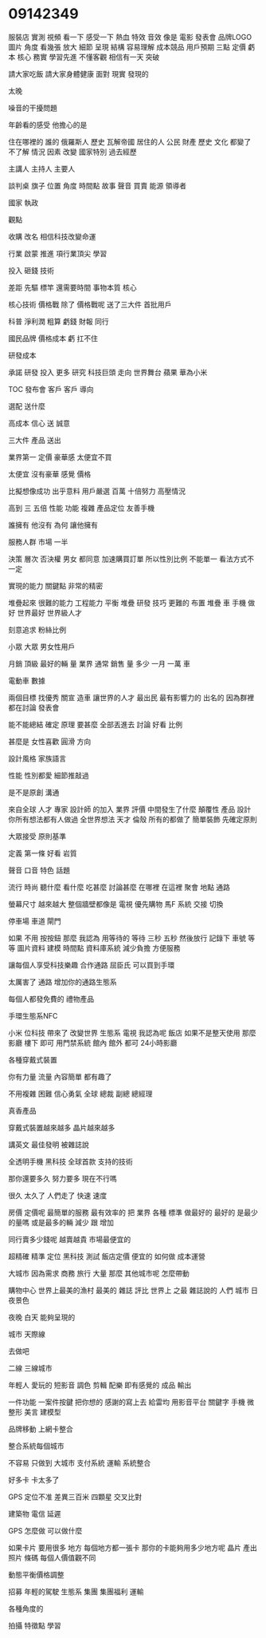 # 09142349
服裝店
實測 視頻 看一下
感受一下
熱血 特效 音效 像是 電影 發表會 品牌LOGO
圖片 角度 看幾張 放大 細節 呈現 結構 容易理解
成本競品 用戶預期 三點
定價
虧本
核心 務實 學習先進
不懂客觀
相信有一天
突破


請大家吃飯
請大家身體健康
面對 現實
發現的

太晚

噪音的干擾問題

年齡看的感受
他擔心的是

住在哪裡的 誰的
俄羅斯人
歷史
瓦解帝國 居住的人 公民 財產 歷史 文化 都變了
不了解 情況
因素
改變 國家特別
過去經歷



主講人
主持人
主要人

談判桌
旗子
位置 角度 時間點
故事 聲音
買賣 能源
領導者

國家
執政

觀點

收購 改名
相信科技改變命運


行業 啟蒙 推進
 項行業頂尖 學習

 投入 砸錢 技術

 差距
 先驅 標竿
 還需要時間
 事物本質 核心

 
核心技術
價格戰 除了 價格戰呢
送了三大件 首批用戶

科普
淨利潤 粗算
虧錢
財報
同行

國民品牌
價格成本 虧 扛不住

研發成本

承諾
研發
投入 更多
研究 科技巨頭 走向
世界舞台
蘋果 華為小米


TOC 發布會 客戶
 客戶 導向
 
選配 送什麼

高成本
信心 
送 誠意

三大件 產品
送出

業界第一 定價
豪華感
太便宜不買

太便宜 沒有豪華
感覺 價格


比擬想像成功 出乎意料
用戶嚴選 百萬 十倍努力 高壓情況

高到 三 五倍
性能 功能 複雜 產品定位
友善手機

誰擁有 他沒有 為何 讓他擁有


服務人群 市場 一半 

決策 層次 否決權 男女 都同意 加速購買訂單
所以性別比例 不能單一
看法方式不一定


實現的能力
關鍵點
非常的精密 

堆疊起來
很難的能力
工程能力
平衡
堆疊 研發 技巧
更難的
布置 堆疊
車 手機
做好
世界最好 世界級人才

刻意追求
粉絲比例

小眾 大眾 男女性用戶

月銷 頂級 最好的輛
量
業界 通常 銷售 量
多少 一月 一萬 車

電動車
數據

兩個目標
 找優秀
 關宣 造車
 讓世界的人才
 最出民 最有影響力的 出名的
 因為群裡 都在討論 發表會


能不能總結 確定 原理 
要甚麼
全部丟進去 討論
好看 比例

甚麼是 女性喜歡
圓滑 方向

設計風格 家族語言

性能 性別都愛
細節推敲過

是不是原創
溝通

 來自全球 人才 專家 設計師 的加入
 業界 評價
 中間發生了什麼
 顛覆性 產品 設計
你所有想法都有人做過
全世界想法 天才
倫殼
所有的都做了
簡單裝飾
先確定原則

 大眾接受 原則基準
 
 
定義 第一條 好看 岩質 


聲音 口音 特色 話題

流行 時尚  聽什麼 看什麼 吃甚麼 討論甚麼
在哪裡 在這裡 聚會 地點
通路

螢幕尺寸 越來越大
整個牆壁都像是 電視
優先購物 馬F
系統 交接 切換 

停車場 車道 閘門

如果 不用 按按鈕 那麼 我認為 用等待的 等待 三秒 五秒 然後放行
記錄下 車號 等等 圖片資料 建模 時間點 資料庫系統
減少負擔
方便服務

讓每個人享受科技樂趣
合作通路
屈臣氏 可以買到手環

太厲害了
通路
 增加你的通路生態系

 每個人都發免費的 禮物產品
 

手環生態系NFC


小米 位科技 帶來了 改變世界
生態系
電視
我認為呢
飯店
如果不是整天使用 那麼影廳 樓下 即可
用門禁系統
館內 館外 都可
24小時影廳

各種穿戴式裝置


你有力量 流量
 內容簡單 都有趣了

 不用複雜 困難
 信心勇氣
 全球 總裁
 副總 
  總經理

  
真香產品

穿戴式裝置越來越多
晶片越來越多

講英文
最佳發明
被雜誌說


全透明手機
黑科技
全球首款 支持的技術

那你還要多久
努力要多
現在不行嗎

很久
太久了
人們走了
快速
速度


房價 定價呢
 最簡單的服務 最有效率的 把 業界 各種 標準
 做最好的 最好的 是最少的量嗎 或是最多的輛
 減少 跟 增加

 同行賣多少錢呢
 越賣越貴
 市場最便宜的
 
超精確 精準 定位
黑科技
測試 
飯店定價
便宜的
如何做
成本運營

大城市 因為需求 商務 旅行 大量
那麼 其他城市呢
怎麼帶動


購物中心
世界上最美的漁村
最美的
雜誌 評比 世界上 之最
雜誌說的
人們
城市 日 夜景色

夜晚 白天
能夠呈現的

城市 天際線 

去做吧

二線 三線城市

年輕人 愛玩的 短影音
調色 剪輯 配樂
 即有感覺的
 成品
 輸出

一件功能
一案件按鍵
把你想的 感謝的寫上去 給雷均
用影音平台 關鍵字
手機 微整形 美言
建模型

品牌移動 上網卡整合

整合系統每個城市

不容易
只做到 大城市 支付系統 運輸
系統整合

好多卡
卡太多了

GPS
定位不准
差異三百米 四顆星 交叉比對

建築物 電信
延遲

GPS 怎麼做
可以做什麼

如果卡片 要用很多 地方 每個地方都一張卡
那你的卡能夠用多少地方呢
晶片 產出 照片
條碼
每個人價值觀不同

動態平衡價格調整

招募 年輕的駕駛 生態系 集團
集團福利
運輸

各種角度的

拍攝
特徵點 
學習
